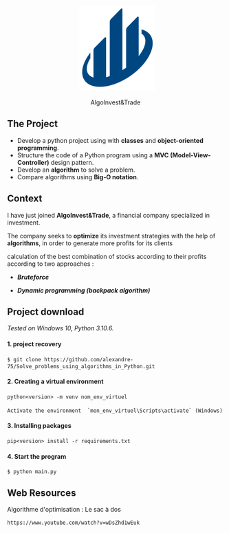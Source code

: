 <p align="center">
  <img src="picture\1600429119334_P6.png" alt="logo" />
</p>
<p align="center">AlgoInvest&Trade</p>

## The Project

- Develop a python project using with <b>classes</b> and <b>object-oriented programming</b>.
- Structure the code of a Python program using a <b>MVC (Model-View-Controller)</b> design pattern.
- Develop an **algorithm** to solve a problem.
- Compare algorithms using **Big-O notation**.

## Context 

I have just joined **AlgoInvest&Trade**, a financial company specialized in investment. 

The company seeks to **optimize** its investment strategies with the help of **algorithms**, in order to generate more profits for its clients

calculation of the best combination of stocks according to their profits according to two approaches :

- ***Bruteforce***

- ***Dynamic programming (backpack algorithm)***

##  Project download

_Tested on Windows 10, Python 3.10.6._

####  1. project recovery

    $ git clone https://github.com/alexandre-75/Solve_problems_using_algorithms_in_Python.git

####  2. Creating a virtual environment

    python<version> -m venv nom_env_virtuel

    Activate the environment  `mon_env_virtuel\Scripts\activate` (Windows)

####  3. Installing packages
    pip<version> install -r requirements.txt
    
####  4. Start the program
    $ python main.py
        
##  Web Resources

  Algorithme d'optimisation : Le sac à dos
  
    https://www.youtube.com/watch?v=wDsZhd1wEuk